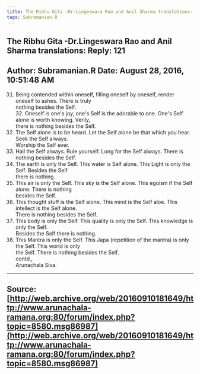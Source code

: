 ```yaml
--- 
title: The Ribhu Gita -Dr-Lingeswara Rao and Anil Sharma translations- Reply- 121   
tags: Subramanian.R  
---  
```

##  The Ribhu Gita -Dr.Lingeswara Rao and Anil Sharma translations: Reply: 121  
Author: Subramanian.R       Date: August 28, 2016, 10:51:48 AM  
---  
31. Being contended within oneself, filling oneself by oneself, render oneself to ashes. There is truly   
nothing besides the Self.   
32\. Oneself is one's joy, one's Self is the adorable to one. One's Self  
alone is worth knowing. Verily,   
there is nothing besides the Self.   
33. The Self alone is to be heard. Let the Self alone be that which you hear. Seek the Self always.   
Worship the Self ever.   
34. Hail the Self always. Rule yourself. Long for the Self always. There is nothing besides the Self.   
35. The earth is only the Self. This water is Self alone. This Light is only the Self. Besides the Self   
there is nothing.   
36. This air is only the Self. This sky is the Self alone. This egoism if the Self alone. There is nothing   
besides the Self.   
37. This thought stuff is the Self alone. This mind is the Self aloe. This intellect is the Self alone.   
There is nothing besides the Self.   
38. This body is only the Self. This quality is only the Self. This knowledge is only the Self.   
Besides the Self there is nothing.   
39. This Mantra is only the Self. This Japa (repetition of the mantra) is only the Self. This world is only   
the Self. There is nothing besides the Self.   
contd.,   
Arunachala Siva.
 ---  
Source:[http://web.archive.org/web/20160910181649/http://www.arunachala-ramana.org:80/forum/index.php?topic=8580.msg86987](http://web.archive.org/web/20160910181649/http://www.arunachala-ramana.org:80/forum/index.php?topic=8580.msg86987)   
---  

